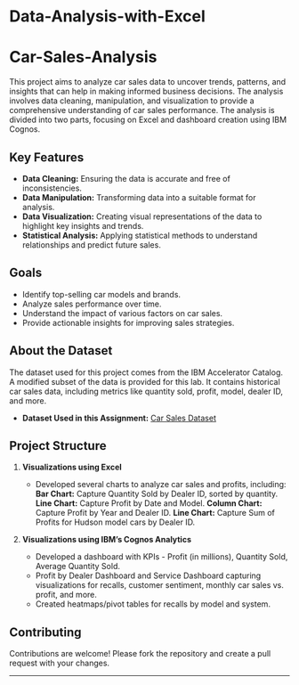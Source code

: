 # Data-Analysis-with-Excel
# Car-Sales-Analysis

This project aims to analyze car sales data to uncover trends, patterns, and insights that can help in making informed business decisions. 
The analysis involves data cleaning, manipulation, and visualization to provide a comprehensive understanding of car sales performance. 
The analysis is divided into two parts, focusing on Excel and dashboard creation using IBM Cognos.

## Key Features

- **Data Cleaning:** Ensuring the data is accurate and free of inconsistencies.
- **Data Manipulation:** Transforming data into a suitable format for analysis.
- **Data Visualization:** Creating visual representations of the data to highlight key insights and trends.
- **Statistical Analysis:** Applying statistical methods to understand relationships and predict future sales.

## Goals

- Identify top-selling car models and brands.
- Analyze sales performance over time.
- Understand the impact of various factors on car sales.
- Provide actionable insights for improving sales strategies.

## About the Dataset
The dataset used for this project comes from the IBM Accelerator Catalog. A modified subset of the data is provided for this lab. It contains historical car sales data, including metrics like quantity sold, profit, model, dealer ID, and more.

- **Dataset Used in this Assignment:** [Car Sales Dataset](https://community.ibm.com/accelerators/?context=analytics&type=Data&product=Cognos%20Analytics&industry=Automotive)

## Project Structure

1. **Visualizations using Excel**
    - Developed several charts to analyze car sales and profits, including:
      **Bar Chart:** Capture Quantity Sold by Dealer ID, sorted by quantity.
      **Line Chart:** Capture Profit by Date and Model.
      **Column Chart:** Capture Profit by Year and Dealer ID.
      **Line Chart:** Capture Sum of Profits for Hudson model cars by Dealer ID.


2. **Visualizations using IBM’s Cognos Analytics**
    - Developed a dashboard with KPIs - Profit (in millions), Quantity Sold, Average Quantity Sold.
    - Profit by Dealer Dashboard and Service Dashboard capturing visualizations for recalls, customer sentiment, monthly car sales vs. profit, and more.
    - Created heatmaps/pivot tables for recalls by model and system.


## Contributing

Contributions are welcome! Please fork the repository and create a pull request with your changes.

---

